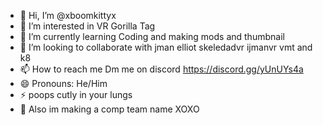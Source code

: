 - 👋 Hi, I’m @xboomkittyx
- 👀 I’m interested in VR Gorilla Tag
- 🌱 I’m currently learning Coding and making mods and thumbnail
- 💞️ I’m looking to collaborate with jman elliot skeledadvr ijmanvr vmt and k8
- 📫 How to reach me Dm me on discord https://discord.gg/yUnUYs4a
- 😄 Pronouns: He/Him
- ⚡ poops cutly in your lungs
- 👀 Also im making a comp team name XOXO
